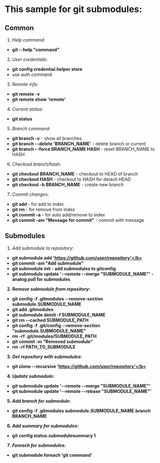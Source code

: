 # This sample for git submodules:

## Common

1) <i>Help command</i>:
- <b>git --help "command"</b>

2) <i>User credentials</i>:
- <b>git config credential.helper store</b>
- use auth command

3) <i>Remote info</i>:
- <b>git remote -v</b>
- <b>git remote show 'remote'</b>

4) <i>Current status</i>:
- <b>git status</b>

5) <i>Branch command</i>:
- <b>git branch -v</b> - show all branches
- <b>git branch --delete 'BRANCH_NAME'</b> - delete branch or current
- <b>git branch --force BRANCH_NAME HASH</b> - reset BRANCH_NAME to HASH

6) <i>Checkout branch/hash</i>:
- <b>git checkout BRANCH_NAME</b> - checkout to HEAD of branch
- <b>git checkout HASH</b> - checkout to HASH for detach HEAD
- <b>git checkout -b BRANCH_NAME</b> - create new branch

7) <i>Commit changes</i>:
- <b>git add <file></b> - for add to index
- <b>git rm <file></b> - for remove from index
- <b>git commit -a</b> - for auto add/remove to index
- <b>git commit -am "Message for commit"</b> - commit with message


## Submodules

1) <i>Add submodule to repository</i>:
- <b>git submodule add 'https://github.com/user/repository'</b>
- <b>git commit -am "Add submodule"</b>
- <b>git submodule init</b> - add submodules to gitconfig
- <b>git submodule update '--remote --merge "SUBMODULE_NAME"'</b> - analog pull for submodules

2) <i>Remove submodule from repository</i>:
- <b>git config -f .gitmodules --remove-section submodule.SUBMODULE_NAME</b>
- <b>git add .gitmodules</b>
- <b>git submodule deinit -f SUBMODULE_NAME</b>
- <b>git rm --cached SUBMODULE_PATH</b>
- <b>git config -f .git/config --remove-section "submodule.SUBMODULE_NAME"</b>
- <b>rm -rf .git/modules/SUBMODULE_PATH</b>
- <b>git commit -m "Removed submodule"</b>
- <b>rm -rf PATH_TO_SUBMODULE</b>

3) <i>Get repository with submodules</i>:
- <b>git clone --recursive 'https://github.com/user/repository'</b>

4) <i>Update submodule</i>:
- <b>git submodule update '--remote --merge "SUBMODULE_NAME"'</b>
- <b>git submodule update '--remote --rebase "SUBMODULE_NAME"'</b>

5) <i>Add branch for submodule</i>:
- <b>git config -f .gitmodules submodule.SUBMODULE_NAME.branch BRANCH_NAME</b>

6) <i>Add summary for submodules</i>:
- <b>git config status.submodulesummary 1</b>

7) <i>Foreach for submodules</i>:
- <b>git submodule foreach 'git command'</b>